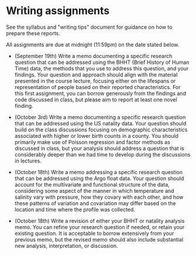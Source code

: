 # Writing assignments

See the syllabus and "writing tips" document for guidance on how to prepare
these reports.

All assignments are due at midnight (11:59pm) on the date stated below.

* (September 19th) Write a memo documenting a specific research question
that can be addressed using the BHHT (Brief History of Human Time) data,
the methods that you use to address this question, and your findings.
Your question and approach should align with the material presented in the
course lecture, focusing either on the lifespans or representation of people based
on their reported characteristics.  For this first assignment, you can
borrow generously from the findings and code discussed in class, but please
aim to report at least one novel finding.

* (October 3rd) Write a memo documenting a specific research question
that can be addressed using the US natality data.  Your question should
build on the class discussions focusing on demographic characteristics
associated with higher or lower birth counts in a county.  You should
primarily make use of Poisson regression and factor methods as discussed
in class, but your analysis should address a question that is considerably
deeper than we had time to develop during the discussions in lectures.

* (October 18th) Write a memo addressing a specific research question
that can be addressed using the Argo float data.  Your question should
account for the multivariate and functional structure of the data, considering
some aspect of the manner in which temperature and salinity vary with
pressure, how they covary with each other, and how these patterns of variation
and covariation may differ based on the location and time where the profile
was collected.

* (October 18th) Write a revision of either your BHHT or natality analysis
memo.  You can refine your research question if needed, or retain your
existing question.  It is acceptable to borrow extensively from your previous
memo, but the revised memo should also include substantial new analysis,
interpretation, or discussion.


